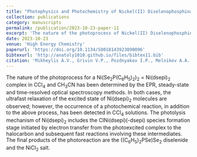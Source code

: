 ```yaml
---
title: "Photophysics and Photochemistry of Nickel(II) Diselenophosphinate in CCl<sub>4</sub>"
collection: publications
category: manuscripts
permalink: /publication/2023-10-23-paper-11
excerpt: 'The nature of the photoprocess of Nickel(II) Diselenophosphinate in CCl<sub>4</sub> were determined y the EPR, steady-state and time-resolved optical spectroscopy methods'
date: 2023-10-23
venue: 'High Energy Chemistry'
paperurl: 'https://doi.org/10.1134/S0018143923090096'
bibtexurl: 'http://anatoly1010.github.io/files/bibtex11.bib'
citation: 'Mikheylis A.V., Grivin V.P., Pozdnyakov I.P., Melnikov A.A., Melnikov A.R., Sadykov E.Kh., Artem’ev A.V. &quot;Photophysics and Photochemistry of Nickel(II) Diselenophosphinate in CCl<sub>4</sub>.&quot; <i>High Energy Chem.</i>. 2023. 57(3). P. S433-S440.'
---
```

The nature of the photoprocess for a Ni(Se<sub>2</sub>P(C<sub>6</sub>H<sub>5</sub>)<sub>2</sub>)<sub>2</sub> = Ni(dsepi)<sub>2</sub> complex in CCl<sub>4</sub> and CH<sub>3</sub>CN has been determined by the EPR, steady-state and time-resolved optical spectroscopy methods. In both cases, the ultrafast relaxation of the excited state of Ni(dsepi)<sub>2</sub> molecules are observed; however, the occurrence of a photochemical reaction, in addition to the above process, has been detected in CCl<sub>4</sub> solutions. The photolysis mechanism of Ni(dsepi)<sub>2</sub> includes the ClNi(dsepi)(-dsepi) species formation stage initiated by electron transfer from the photoexcited complex to the halocarbon and subsequent fast reactions involving these intermediates. The final products of the photoreaction are the ((C<sub>6</sub>H<sub>5</sub>)<sub>2</sub>PSe)Se<sub>2</sub> diselenide and the NiCl<sub>2</sub> salt.
